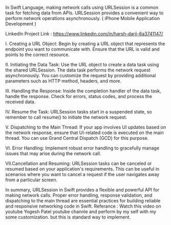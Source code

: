 In Swift Language, making network calls using URLSession is a common task for fetching data from APIs. URLSession provides a convenient way to perform network operations asynchronously. ( iPhone Mobile Application Development )

LinkedIn Project Link : https://www.linkedin.com/in/harsh-darji-6a3741147/


I. Creating a URL Object:
Begin by creating a URL object that represents the endpoint you want to communicate with. Ensure that the URL is valid and points to the correct resource.

II. Initiating the Data Task:
Use the URL object to create a data task using the shared URLSession. The data task performs the network request asynchronously. You can customize the request by providing additional parameters such as HTTP method, headers, and more.

III. Handling the Response:
Inside the completion handler of the data task, handle the response. Check for errors, status codes, and process the received data.

IV. Resume the Task:
URLSession tasks start in a suspended state, so remember to call resume() to initiate the network request.

V. Dispatching to the Main Thread:
If your app involves UI updates based on the network response, ensure that UI-related code is executed on the main thread. You can use Grand Central Dispatch (GCD) for this purpose.

VI. Error Handling:
Implement robust error handling to gracefully manage issues that may arise during the network call.

VII.Cancellation and Resuming:
URLSession tasks can be canceled or resumed based on your application's requirements. This can be useful in scenarios where you want to cancel a request if the user navigates away from a particular screen.

In summary, URLSession in Swift provides a flexible and powerful API for making network calls. Proper error handling, response validation, and dispatching to the main thread are essential practices for building reliable and responsive networking code in Swift.
Referance : Watch this video on youtube Yogesh Patel youtube channle and perform by my self with my some customization. but this is standard way to implement.
